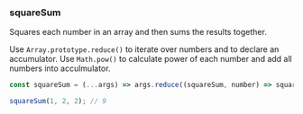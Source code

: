 ### squareSum

Squares each number in an array and then sums the results together.

Use `Array.prototype.reduce()` to iterate over numbers and to declare an accumulator.
Use `Math.pow()` to calculate power of each number and add all numbers into acculmulator.

```js
const squareSum = (...args) => args.reduce((squareSum, number) => squareSum + Math.pow(number, 2), 0);
```

```js
squareSum(1, 2, 2); // 9
```
